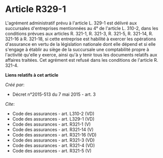 # Article R329-1

L'agrément administratif prévu à l'article L. 329-1 est délivré aux succursales d'entreprises mentionnées au 4° de l'article
L. 310-2, dans les conditions prévues aux articles R. 321-1, R. 321-3, R. 321-5, R. 321-14, R. 321-16 à R. 321-18, si cette
entreprise est habilité à exercer les opérations d'assurance en vertu de la législation nationale dont elle dépend et si elle
s'engage à établir au siège de la succursale une comptabilité propre à l'activité qu'elle y exerce, ainsi qu'à y tenir tous
les documents relatifs aux affaires traitées. Cet agrément est refusé dans les conditions de l'article R. 321-4.

**Liens relatifs à cet article**

_Créé par_:

  - Décret n°2015-513 du 7 mai 2015 - art. 3

_Cite_:

  - Code des assurances - art. L310-2 (VD)
  - Code des assurances - art. L329-1 (VD)
  - Code des assurances - art. R321-1 (V)
  - Code des assurances - art. R321-14 (V)
  - Code des assurances - art. R321-16 (VD)
  - Code des assurances - art. R321-3 (VD)
  - Code des assurances - art. R321-4 (VD)
  - Code des assurances - art. R321-5 (V)
